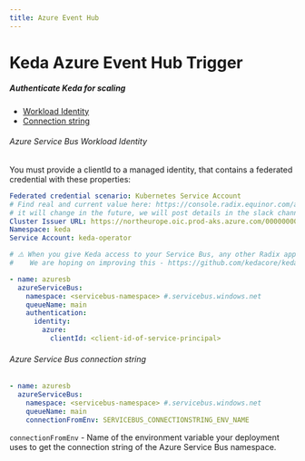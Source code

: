 ```yaml
---
title: Azure Event Hub
---
```


# Keda Azure Event Hub Trigger



##### Authenticate Keda for scaling
* [Workload Identity](#azure-service-bus-workload-identity)
* [Connection string](#azure-service-bus-connection-string)
###### Azure Service Bus Workload Identity
You must provide a clientId to a managed identity, that contains a federated credential with these properties:
```yaml
Federated credential scenario: Kubernetes Service Account
# Find real and current value here: https://console.radix.equinor.com/about (CLUSTER_OIDC_ISSUER_URL), 
# it will change in the future, we will post details in the slack channel #omnia-radix when it must be changed.
Cluster Issuer URL: https://northeurope.oic.prod-aks.azure.com/00000000-0000-0000-0000-000000000000/00000000-0000-0000-0000-000000000000/ 
Namespace: keda
Service Account: keda-operator

# ⚠️ When you give Keda access to your Service Bus, any other Radix app can scale their app based on your queue. 
#    We are hoping on improving this - https://github.com/kedacore/keda/issues/5630
```
````yaml
- name: azuresb
  azureServiceBus:
    namespace: <servicebus-namespace> #.servicebus.windows.net
    queueName: main
    authentication:
      identity:
        azure:
          clientId: <client-id-of-service-principal>
````
###### Azure Service Bus connection string
````yaml
- name: azuresb
  azureServiceBus:
    namespace: <servicebus-namespace> #.servicebus.windows.net
    queueName: main
    connectionFromEnv: SERVICEBUS_CONNECTIONSTRING_ENV_NAME
````
`connectionFromEnv` - Name of the environment variable your deployment uses to get the connection string of the Azure Service Bus namespace. 
